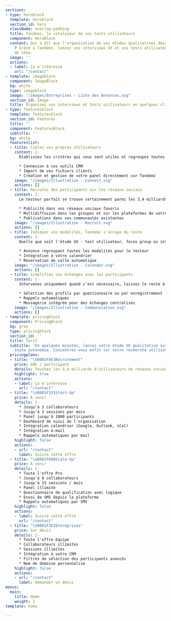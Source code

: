 ```yaml
---
sections:
- type: heroblock
  template: heroblock
  section_id: hero
  className: overlap-padding
  title: Tandemz, le catalyseur de vos tests utilisateurs
  component: HeroBlock
  content: Qui a dit que l'organisation de vos études qualitatives devait être compliquée
    ? Grâce à Tandemz, lancez vos interviews UX et vos tests utilisateurs sans prise
    de tête.
  image: ''
  actions:
  - label: Ça m'intéresse
    url: "/contact"
- template: imageblock
  component: ImageBlock
  bg: white
  type: imageblock
  image: "/images/Entreprises - Liste des Annonces.svg"
  section_id: Image
  title: Organisez vos interviews et tests utilisateurs en quelques clics
- type: featuresblock
  template: featuresblock
  section_id: Features
  title: ''
  component: FeaturesBlock
  subtitle: ''
  bg: white
  featureslist:
  - title: Ciblez vos propres utilisateurs
    content: |-
      Établissez les critères qui vous sont utiles et regroupez toutes les informations de vos utilisateurs sur Tandemz, quelle que soit leur source. Partagez votre panel avec toute votre équipe UX.

      * Connexion à vos outils CRM
      * Import de vos fichiers clients
      * Création et gestion de votre panel directement sur Tandemz
    image: "/images/Illustration - Connect.svg"
    actions: []
  - title: Recrutez des participants sur les réseaux sociaux
    content: |-
      Le testeur parfait se trouve certainement parmi les 3,4 milliards d’utilisateurs des réseaux sociaux. Définissez les critères de vos participants, Tandemz cible les plus pertinents là où ils se trouvent :

      * Publicité dans vos réseaux sociaux favoris
      * Multidiffusion dans les groupes et sur les plateformes de votre choix
      * Publications dans vos communautés existantes
    image: "/images/Illustration - Recruit.svg"
    actions: []
  - title: Indiquez vos modalités, Tandemz s'occupe du reste
    content: |-
      Quelle que soit l'étude UX - test utilisateur, focus group ou interview - finis les explications et les allers-retours pour décider d'un rendez-vous. Laissez vos participants choisir parmi vos disponibilités.

      * Annonce regroupant toutes les modalités pour le testeur
      * Intégration à votre calendrier
      * Réservation de salle automatique
    image: "/images/Illustration - Calendar.svg"
    actions: []
  - title: Simplifiez vos échanges avec les participants
    content: |-
      Intervenez uniquement quand c'est nécessaire, laissez le reste à Tandemz !

      * Sélection des profils par questionnaire ou par enregistrement
      * Rappels automatiques
      * Messagerie intégrée pour des échanges centralisés
    image: "/images/Illustration - Communication.svg"
    actions: []
- template: pricingblock
  component: PricingBlock
  bg: gray
  type: pricingblock
  section_id: ''
  title: Tarif
  subtitle: 'En quelques minutes, lancez votre étude UX qualitative sur Tandemz en
    toute autonomie. Concentrez-vous enfin sur votre recherche utilisateur. '
  pricingplans:
  - title: "\U0001F4E3Recrutement"
    price: 60€ / participant
    details: Touchez les 3,4 milliards d'utilisateurs de réseaux sociaux
    highlight: true
    actions:
    - label: Ça m'intéresse
      url: "/contact"
  - title: "\U0001F331Start-Up"
    price: A venir
    details: |-
      * Jusqu'à 3 collaborateurs
      * Jusqu'à 3 sessions par mois
      * Panel jusqu'à 1000 participants
      * Dashboard de suivi de l'organisation
      * Intégration calendrier (Google, Outlook, iCal)
      * Intégration e-mail
      * Rappels automatiques par mail
    highlight: false
    actions:
    - url: "/contact"
      label: Suivre cette offre
  - title: "\U0001F680Scale-Up"
    price: A venir
    details: |-
      * Toute l'offre Pro
      * Jusqu'à 8 collaborateurs
      * Jusqu'à 15 sessions / mois
      * Panel illimité
      * Questionnaire de qualification avec logique
      * Envoi de SMS depuis la plateforme
      * Rappels automatiques par SMS
    highlight: false
    actions:
    - label: Suivre cette offre
      url: "/contact"
  - title: "\U0001F3E2Entreprises"
    price: Sur devis
    details: |-
      * Toute l'offre Equipe
      * Collaborateurs illimités
      * Sessions illimités
      * Intégration à votre CRM
      * Filtres de sélection des participants avancés
      * Nom de domaine personnalisé
    highlight: false
    actions:
    - url: "/contact"
      label: Demander un devis
menus:
  main:
    title: Home
    weight: 1
template: home

---
```

